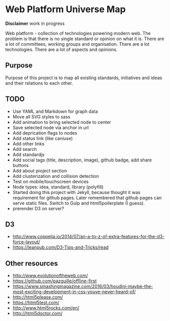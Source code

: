 # Web Platform Universe Map

**Disclaimer** work in progress

Web platform - collection of technologies powering modern web. The problem is that there is no single standard or opinion on what it is. There are a lot of committees, working groups and organisation. There are a lot technologies. There are a lot of aspects and opinions.

## Purpose

Purpose of this project is to map all existing standards, initiatives and ideas and their relations to each other.

## TODO

- Use YAML and Markdown for graph data
- Move all SVG styles to sass
- Add animation to bring selected node to center
- Save selected node via anchor in url
- Add deprication flags to nodes
- Add status link (like caniuse)
- Add other links
- Add search
- Add standardjs
- Add social tags (title, description, image), github badge, add share buttons
- Add about project section
- Add clusterization and collision detection
- Test on mobile/touchscreen devices
- Node types: idea, standard, library (polyfill)
- Started doing this project with Jekyll, because thought it was requirement for github pages. Later remembered that github pages can serve static files. Switch to Gulp and html5poilerplate (I guess).
- prerender D3 on server?

## D3

- http://www.coppelia.io/2014/07/an-a-to-z-of-extra-features-for-the-d3-force-layout/
- https://leanpub.com/D3-Tips-and-Tricks/read

## Other resources

- http://www.evolutionoftheweb.com/
- https://github.com/pazguille/offline-first
- https://www.smashingmagazine.com/2016/03/houdini-maybe-the-most-exciting-development-in-css-youve-never-heard-of/
- http://html5please.com/
- https://html5test.com/
- http://www.html5rocks.com/en/
- http://html5doctor.com/
